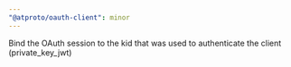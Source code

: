 ```yaml
---
"@atproto/oauth-client": minor
---
```


Bind the OAuth session to the kid that was used to authenticate the client (private_key_jwt)

